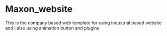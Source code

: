 # Maxon_website
This is the company based web template for using industrial based website and I also using animation button and plugins
